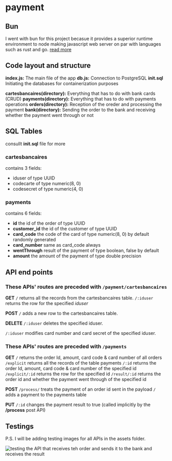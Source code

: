 # payment

## Bun

I went with bun for this project becasue it provides a superior runtime environment to node making javascript web server on par with languages such as rust and go. [read more](https://www.priver.dev/blog/benchmark/go-vs-rust-vs-bun-vs-node-http-benchmark/)

## Code layout and structure

**index.js:** The main file of the app
**db.js:** Connection to PostgreSQL
**init.sql** Initiating the databases for containerization purposes

**cartesbancaires(directory):** Everything that has to do with bank cards (CRUD)
**payments(directory):** Everything that has to do with payments operations
**orders(directory):** Reception of the oreder and processing the payment
**bank(directory):** Sending the order to the bank and receiving whether the payment went through or not

## SQL Tables
consullt **init.sql** file for more

### cartesbancaires
contains 3 fields:
* iduser of type UUID
* codecarte of type numeric(8, 0)
* codesecret of type numeric(4, 0)

### payments
contains 6 fields:
* **id** the id of the order of type UUID
* **customer_id** the id of the customer of type UUID
* **card_code** the code of the card of type numeric(8, 0) by default randomly generated
* **card_number** same as card_code always
* **wentThrough** result of the payment of type boolean, false by default
* **amount** the amount of the payment of type double precision

## API end points

### These APIs' routes are preceded with `/payment/cartesbancaires`

**GET**
`/` returns all the records from the cartesbancaires table.
`/:iduser` returns the row for the specified *iduser*

**POST**
`/` adds a new row to the cartesbancaires table.

**DELETE**
`/:iduser` deletes the specified iduser.

`/:iduser` modifies card number and card secret of the specified iduser.

### These APIs' routes are preceded with `/payments`

**GET**
`/` returns the order Id, amount, card code & card number of all orders
`/explicit` returns all the records of the table payments
`/:id` returns the order Id, amount, card code & card number of the specified id
`/explicit/:id` returns the row for the specified id
`/result/:id` returns the order id and whether the payment went through of the specified id

**POST**
`/process/` treats the payment of an order id sent in the payload 
`/` adds a payment to the payments table

**PUT**
`/:id` changes the payment result to true (called implicitly by the **/process** post API)


## Testings

P.S. I will be adding testing images for all APIs in the assets folder.

![testing the API that receives teh order and sends it to the bank and receives the result ](/assets/f.png)

